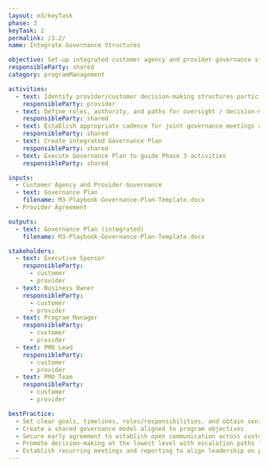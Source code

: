 ```yaml
---
layout: m3/keyTask
phase: 3
keyTask: 2
permalink: /3.2/
name: Integrate Governance Structures

objective: Set-up integrated customer agency and provider governance structure to agree on ownership and decision making authorities.
responsibleParty: shared
category: programManagement

activities:
  - text: Identify provider/customer decision-making structures participating in implementation
    responsibleParty: provider
  - text: Define roles, authority, and paths for oversight / decision-making / risk escalation
    responsibleParty: shared
  - text: Establish appropriate cadence for joint governance meetings and status reporting
    responsibleParty: shared
  - text: Create integrated Governance Plan
    responsibleParty: shared
  - text: Execute Governance Plan to guide Phase 3 activities
    responsibleParty: shared

inputs:
  - Customer Agency and Provider Governance
  - text: Governance Plan
    filename: M3-Playbook-Governance-Plan-Template.docx
  - Provider Agreement

outputs:
  - text: Governance Plan (integrated)
    filename: M3-Playbook-Governance-Plan-Template.docx

stakeholders:
  - text: Executive Sponsor
    responsibleParty:
      - customer
      - provider
  - text: Business Owner
    responsibleParty:
      - customer
      - provider
  - text: Program Manager
    responsibleParty:
      - customer
      - provider
  - text: PMO Lead
    responsibleParty:
      - customer
      - provider
  - text: PMO Team
    responsibleParty:
      - customer
      - provider

bestPractice:
  - Set clear goals, timelines, roles/responsibilities, and obtain senior-level buy-in for implementation 
  - Create a shared governance model aligned to program objectives
  - Secure early agreement to establish open communication across customer agency and provider
  - Promote decision-making at the lowest level with escalation paths for important / contentious issues
  - Establish recurring meetings and reporting to align leadership on priorities and progress
---
```


